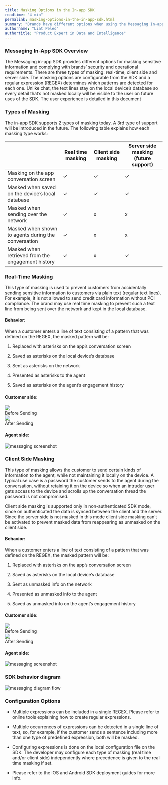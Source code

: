 ```yaml
---
title: Masking Options in the In-app SDK
readtime: "4 min"
permalink: masking-options-in-the-in-app-sdk.html
summary: "Brands have different options when using the Messaging In-app SDK for masking sensitive information and complying with security and operational requirements."
authorname: "Liat Peled"
authortitle: "Product Expert in Data and Intelligence"
---
```


### Messaging In-App SDK Overview

The Messaging in-app SDK provides different options for masking sensitive information and complying with brands’ security and operational requirements. There are three types of masking: real-time, client side and server side. The masking options are configurable from the SDK and a regular expression (REGEX) determines which patterns are detected for each one. Unlike chat, the text lines stay on the local device’s database so every detail that’s not masked locally will be visible to the user on future uses of the SDK. The user experience is detailed in this document

### Types of Masking

The in-app SDK supports 2 types of masking today. A 3rd type of support will be introduced in the future. The following table explains how each masking type works:

<table>
<thead>
 <tr>
 <th></th>
 <th>Real time masking</th>
 <th>Client side masking</th>
 <th>Server side masking
(future support)</th>
 </tr>
 </thead>
 <tbody>
 <tr>
 <td>Masking on the app conversation screen</td>
 <td>✓</td>
 <td>✓</td>
 <td>✓</td>
 </tr>
 <tr>
 <td>Masked when saved on the device’s local database</td>
 <td>✓</td>
 <td>✓</td>
 <td>✓</td>
 </tr>
 <tr>
 <td>Masked when sending over the network</td>
 <td>✓</td>
 <td>x</td>
 <td>x</td>
 </tr>
 <tr>
 <td>Masked when shown to agents during the conversation</td>
 <td>✓</td>
 <td>x</td>
 <td>x</td>
 </tr>
 <tr>
 <td>Masked when retrieved from the engagement history</td>
 <td>✓</td>
 <td>x</td>
 <td>✓</td>
 </tr>
</tbody>
</table>


### Real-Time Masking

This type of masking is used to prevent customers from accidentally sending sensitive information to customers via plain text (regular text lines). For example, it is not allowed to send credit card information without PCI compliance. The brand may use real time masking to prevent such a text line from being sent over the network and kept in the local database.

#### Behavior:

When a customer enters a line of text consisting of a pattern that was defined on the REGEX, the masked pattern will be:

1. Replaced with asterisks on the app’s conversation screen

2. Saved as asterisks on the local device’s database

3. Sent as asterisks on the network

4. Presented as asterisks to the agent

5. Saved as asterisks on the agent’s engagement history

#### Customer side:

<img src="img/before-screenshot-client-side.png"/>

<div class="imagetext">Before Sending</div>

<img src="img/after-screenshot-client-side.png"/>

<div class="imagetext">After Sending</div>



#### Agent side:

![messaging screenshot](img/message-screenshot-0.png)

### Client Side Masking

This type of masking allows the customer to send certain kinds of information to the agent, while not maintaining it locally on the device. A typical use case is a password the customer sends to the agent during the conversation, without retaining it on the device so when an intruder user gets access to the device and scrolls up the conversation thread the password is not compromised.

Client side masking is supported only in non-authenticated SDK mode, since on authenticated the data is synced between the client and the server. Since the server side is not masked in this mode client side masking can’t be activated to prevent masked data from reappearing as unmasked on the client side.

#### Behavior:

When a customer enters a line of text consisting of a pattern that was defined on the REGEX, the masked pattern will be:

1. Replaced with asterisks on the app’s conversation screen

2. Saved as asterisks on the local device’s database

3. Sent as unmasked info on the network

4. Presented as unmasked info to the agent

5. Saved as unmasked info on the agent’s engagement history

#### Customer side:

<img src="img/before-screenshot-agent-side.png">

<div class="imagetext">Before Sending</div>

<img src="img/after-screenshot-agent-side.png">

<div class="imagetext">After Sending</div>


#### Agent side:

![messaging screenshot](img/message-sceenshot-1.png)

### SDK behavior diagram

![messaging diagram flow](img/message-flow-2.png)

### Configuration Options

* Multiple expressions can be included in a single REGEX. Please refer to online tools explaining how to create regular expressions.

* Multiple occurrences of expressions can be detected in a single line of text, so, for example, if the customer sends a sentence including more than one type of predefined expression, both will be masked.

* Configuring expressions is done on the local configuration file on the SDK. The developer may configure each type of masking (real time and/or client side) independently where precedence is given to the real time masking if set.

* Please refer to the iOS and Android SDK deployment guides for more info.
